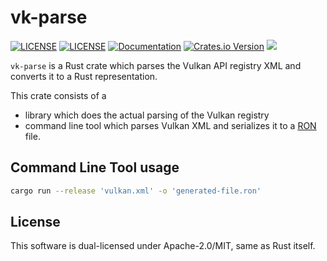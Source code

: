 # vk-parse

[![LICENSE](https://img.shields.io/badge/license-MIT-blue.svg)](LICENSE-MIT)
[![LICENSE](https://img.shields.io/badge/license-apache-blue.svg)](LICENSE-APACHE)
[![Documentation](https://docs.rs/vk-parse/badge.svg)](https://docs.rs/vk-parse)
[![Crates.io Version](https://img.shields.io/crates/v/vk-parse.svg)](https://crates.io/crates/vk-parse)
[![](https://tokei.rs/b1/github/krolli/vk-parse)](https://github.com/krolli/vk-parse)

`vk-parse` is a Rust crate which parses the Vulkan API registry XML and converts it to a Rust representation.

This crate consists of a

- library which does the actual parsing of the Vulkan registry
- command line tool which parses Vulkan XML and serializes it to a [RON](https://github.com/ron-rs/ron) file.

## Command Line Tool usage

```sh
cargo run --release 'vulkan.xml' -o 'generated-file.ron'
```

## License

This software is dual-licensed under Apache-2.0/MIT, same as Rust itself.

